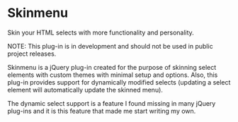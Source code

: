Skinmenu
========

Skin your HTML selects with more functionality and personality.

NOTE: This plug-in is in development and should not be used in public project releases.


Skinmenu is a jQuery plug-in created for the purpose of skinning select elements with custom themes with minimal setup and options. Also, this plug-in provides support for dynamically modified selects (updating a select element will automatically update the skinned menu).

The dynamic select support is a feature I found missing in many jQuery plug-ins and it is this feature that made me start writing my own.